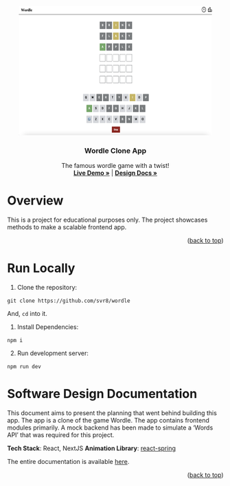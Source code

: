 <div id="top"></div>
<!-- PROJECT LOGO -->
<br />
<div align="center">
  <a href="https://wordle-svr8.vercel.app/">
    <img src="docs/images/game.png" alt="testVideo" width="450" height="300">
  </a>

  <h3 align="center">Wordle Clone App</h3>
    <p align="center">
      The famous wordle game with a twist!
      <br />
      <a href="https://wordle-svr8.vercel.app/"><strong> Live Demo »</strong></a> | <a href="https://github.com/svr8/wordle/tree/main/docs#readme"><strong> Design Docs »</strong></a>
    </p>
  </div>


<!-- ABOUT THE PROJECT -->
# Overview

This is a project for educational purposes only. The project showcases methods to make a scalable frontend app.

<p align="right">(<a href="#top">back to top</a>)</p>

<a name="env"></a>

# Run Locally

1. Clone the repository:

```
git clone https://github.com/svr8/wordle
```
And, `cd` into it.

1. Install Dependencies:

```
npm i
```

2. Run development server:

```
npm run dev
```

# Software Design Documentation


This document aims to present the planning that went behind building this app. The app is a clone of the game Wordle. The app contains frontend modules primarily. A mock backend has been made to simulate a ‘Words API’ that was required for this project.

**Tech Stack**: React, NextJS
**Animation Library**: [react-spring](https://www.react-spring.dev/)

The entire documentation is available [here](https://github.com/svr8/wordle/tree/main/docs#readme).

<p align="right">(<a href="#top">back to top</a>)</p>








